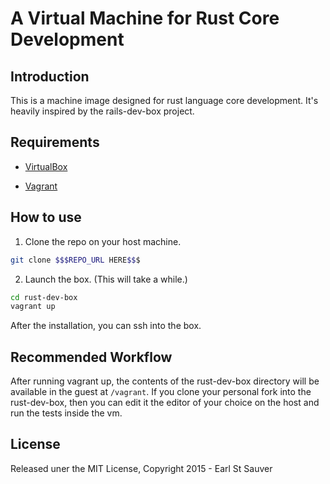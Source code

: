 # A Virtual Machine for Rust Core Development

## Introduction

This is a machine image designed for rust language core development. It's heavily 
inspired by the rails-dev-box project.

## Requirements 

* [VirtualBox](https://www.virtualbox.org)

* [Vagrant](http://vagrantup.com)

## How to use

1. Clone the repo on your host machine. 

```bash
git clone $$$REPO_URL HERE$$$
```

2. Launch the box. (This will take a while.)

```bash
cd rust-dev-box
vagrant up
```

After the installation, you can ssh into the box. 

## Recommended Workflow

After running vagrant up, the contents of the rust-dev-box
directory will be available in the guest at `/vagrant`. If you clone
your personal fork into the rust-dev-box, then you can edit it the editor
of your choice on the host and run the tests inside the vm.

## License

Released uner the MIT License, Copyright 2015 - Earl St Sauver
